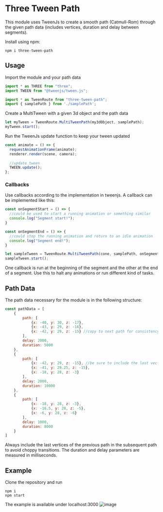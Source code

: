 # Three Tween Path

This module uses TweenJs to create a smooth path (Catmull-Rom) through the given path data (includes vertices, duration and delay between segments).

Install using npm:
```shell
npm i three-tween-path
```

## Usage
Import the module and your path data
```js
import * as THREE from "three";
import TWEEN from "@tweenjs/tween.js";

import * as TweenRoute from "three-tween-path";
import { samplePath } from './samplePath';
```

Create a MultiTween with a given 3d object and the path data
```js
let myTween = TweenRoute.MultiTweenPath(my3dObject, samplePath);
myTween.start();
```

Run the TweenJs update function to keep your tween updated
```js
const animate = () => {
  requestAnimationFrame(animate);
  renderer.render(scene, camera);
  
  //update tween
  TWEEN.update();
};
```

### Callbacks
Use callbacks according to the implementation in tweenjs. A callback can be implemented like this:
```js
const onSegmentStart = () => {
  //could be used to start a running animation or something similar
  console.log("Segment start!");
}

const onSegmentEnd = () => {
  //could stop the running animation and return to an idle animation
  console.log("Segment end!");
}

let sampleTween = TweenRoute.MultiTweenPath(cone, samplePath, onSegmentStart, onSegmentEnd);
sampleTween.start();
```
One callback is run at the beginning of the segment and the other at the end of a segment. Use this to halt any animations or run different kind of tasks.

## Path Data
The path data necessary for the module is in the following structure:
```js
const pathData = [
    {
        path: [
            {x: -40, y: 30, z: -17},
            {x: -43, y: 29, z: -16},
            {x: -42, y: 29, z: -15} //copy to next path for consistency
        ],
        delay: 2000,
        duration: 5000
    },
    {
        path: [
            {x: -42, y: 29, z: -15}, //be sure to include the last vector of the previous path
            {x: -41, y: 29.25, z: -15},
            {x: -18, y: 28, z: -3}
        ],
        delay: 2000,
        duration: 10000
    },
    {
        path: [
            {x: -18, y: 28, z: -3},
            {x: -16.5, y: 28, z: -5},
            {x: -6, y: 28, z: -6}
        ],
        delay: 1000,
        duration: 8000
    }
]
```
Always include the last vertices of the previous path in the subsequent path to avoid choppy transitions.
The duration and delay parameters are measured in milliseconds.

## Example
Clone the repository and run
```shell
npm i
npm start
```
The example is available under localhost:3000
![image](https://user-images.githubusercontent.com/64702286/121824172-76870980-ccaa-11eb-8b84-d53faf893dcf.png)
